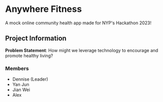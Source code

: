 # Anywhere Fitness

A mock online community health app made for NYP's Hackathon 2023!

## Project Information

**Problem Statement**: How might we leverage technology to encourage and promote healthy living?

### Members

- Dennise (Leader)
- Yan Jun
- Jian Wei
- Alex